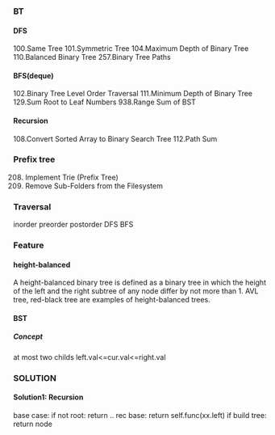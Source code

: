 ### BT
#### DFS
100.Same Tree
101.Symmetric Tree
104.Maximum Depth of Binary Tree
110.Balanced Binary Tree
257.Binary Tree Paths

#### BFS(deque)
102.Binary Tree Level Order Traversal
111.Minimum Depth of Binary Tree
129.Sum Root to Leaf Numbers
938.Range Sum of BST

#### Recursion
108.Convert Sorted Array to Binary Search Tree
112.Path Sum

### Prefix tree
208. Implement Trie (Prefix Tree)
1233. Remove Sub-Folders from the Filesystem






### Traversal
inorder
preorder
postorder
DFS 
BFS

### Feature
#### height-balanced
A height-balanced binary tree is defined as a binary tree in which the height of the left and the right subtree of any node differ by not more than 1. AVL tree, red-black tree are examples of height-balanced trees. 

#### BST
##### Concept
at most two childs
left.val<=cur.val<=right.val

### SOLUTION
#### Solution1: Recursion
base case: if not root: return ..
rec base: return self.func(xx.left)
if build tree: return node